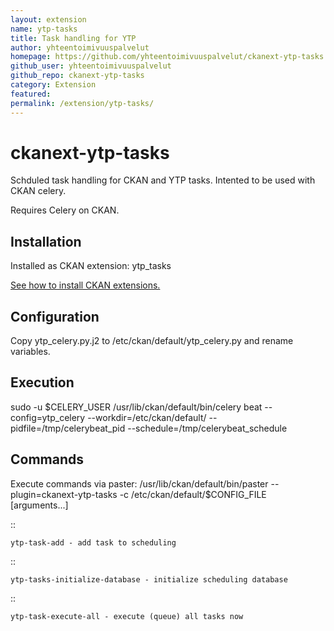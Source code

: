 ```yaml
---
layout: extension
name: ytp-tasks
title: Task handling for YTP
author: yhteentoimivuuspalvelut
homepage: https://github.com/yhteentoimivuuspalvelut/ckanext-ytp-tasks
github_user: yhteentoimivuuspalvelut
github_repo: ckanext-ytp-tasks
category: Extension
featured: 
permalink: /extension/ytp-tasks/
---
```



ckanext-ytp-tasks
=================

Schduled task handling for CKAN and YTP tasks. Intented to be used with CKAN celery.

Requires Celery on CKAN.

Installation
------------

Installed as CKAN extension: ytp\_tasks

[See how to install CKAN extensions.](http://docs.ckan.org/en/latest/extensions/tutorial.html#installing-the-extension)

Configuration
-------------

Copy ytp\_celery.py.j2 to /etc/ckan/default/ytp\_celery.py and rename variables.

Execution
---------

sudo -u $CELERY\_USER /usr/lib/ckan/default/bin/celery beat --config=ytp\_celery --workdir=/etc/ckan/default/ --pidfile=/tmp/celerybeat\_pid --schedule=/tmp/celerybeat\_schedule

Commands
--------

Execute commands via paster:
/usr/lib/ckan/default/bin/paster --plugin=ckanext-ytp-tasks -c /etc/ckan/default/$CONFIG\_FILE <command-name> \[arguments...\]

::

    ytp-task-add - add task to scheduling

::

    ytp-tasks-initialize-database - initialize scheduling database

::

    ytp-task-execute-all - execute (queue) all tasks now

